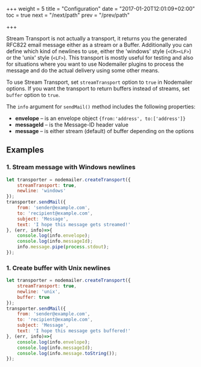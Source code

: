 +++
weight = 5
title = "Configuration"
date = "2017-01-20T12:01:09+02:00"
toc = true
next = "/next/path"
prev = "/prev/path"

+++

Stream Transport is not actually a transport, it returns you the generated RFC822 email message either as a stream or a Buffer. Additionally you can define which kind of newlines to use, either the 'windows' style (`<CR><LF>`) or the 'unix' style (`<LF>`). This transport is mostly useful for testing and also for situations where you want to use Nodemailer plugins to process the message and do the actual delivery using some other means.

To use Stream Transport, set `streamTransport` option to `true` in Nodemailer options. If you want the transport to return buffers instead of streams, set `buffer` option to `true`.

The `info` argument for `sendMail()` method includes the following properties:

- **envelope** – is an envelope object `{from:'address', to:['address']}`
- **messageId** – is the Message-ID header value
- **message** – is either stream (default) of buffer depending on the options

## Examples

### 1\. Stream message with Windows newlines

```javascript
let transporter = nodemailer.createTransport({
    streamTransport: true,
    newline: 'windows'
});
transporter.sendMail({
    from: 'sender@example.com',
    to: 'recipient@example.com',
    subject: 'Message',
    text: 'I hope this message gets streamed!'
}, (err, info)=>{
    console.log(info.envelope);
    console.log(info.messageId);
    info.message.pipe(process.stdout);
});
```

### 1\. Create buffer with Unix newlines

```javascript
let transporter = nodemailer.createTransport({
    streamTransport: true,
    newline: 'unix',
    buffer: true
});
transporter.sendMail({
    from: 'sender@example.com',
    to: 'recipient@example.com',
    subject: 'Message',
    text: 'I hope this message gets buffered!'
}, (err, info)=>{
    console.log(info.envelope);
    console.log(info.messageId);
    console.log(info.message.toString());
});
```
